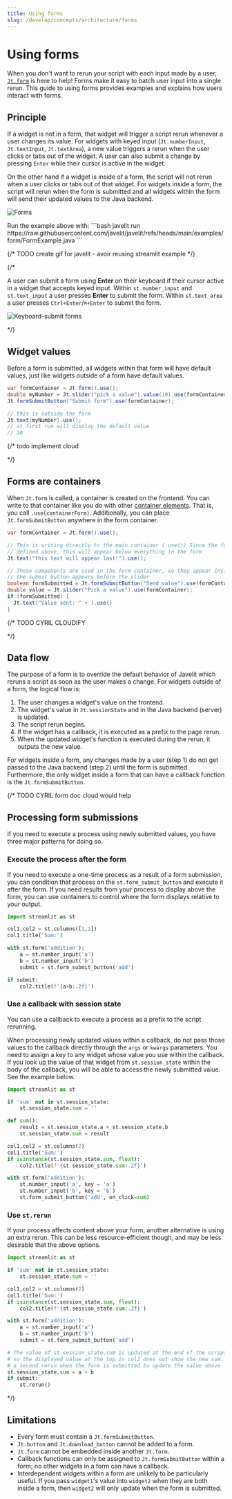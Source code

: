 ```yaml
---
title: Using forms
slug: /develop/concepts/architecture/forms
---
```


# Using forms

When you don't want to rerun your script with each input made by a user, [`Jt.form`](/develop/api-reference/execution-flow/jt.form) is here to help! Forms make it easy to batch user input into a single rerun. This guide to using forms provides examples and explains how users interact with forms.

## Principle

If a widget is not in a form, that widget will trigger a script rerun whenever a user changes its value. For widgets 
with keyed input (`Jt.numberInput`, `Jt.textInput`, `Jt.textArea`), a new value triggers a rerun when the user clicks 
or tabs out of the widget. A user can also submit a change by pressing `Enter` while their cursor is active in the widget.

On the other hand if a widget is inside of a form, the script will not rerun when a user clicks or tabs out of that 
widget. For widgets inside a form, the script will rerun when the form is submitted and all widgets within the form will 
send their updated values to the Java backend.

![Forms](/images/forms.gif)

<Tip>
Run the example above with:
```bash
javelit run https://raw.githubusercontent.com/javelit/javelit/refs/heads/main/examples/form/FormExample.java
```
</Tip>

{/* TODO create gif for javelit - avoir reusing streamlit example */}

{/*

A user can submit a form using **Enter** on their keyboard if their cursor active in a widget that accepts keyed input. 
Within `st.number_input` and `st.text_input` a user presses **Enter** to submit the form. Within `st.text_area` a user 
presses `Ctrl+Enter`/`⌘+Enter` to submit the form.

![Keyboard-submit forms](/images/form-submit-keyboard.png)

*/}

## Widget values

Before a form is submitted, all widgets within that form will have default values, just like widgets outside of a form have default values.

```java 
var formContainer = Jt.form().use();
double myNumber = Jt.slider("pick a value").value(10).use(formContainer);
Jt.formSubmitButton("Submit form").use(formContainer);

// this is outside the form
Jt.text(myNumber).use();
// at first run will display the default value
// 10
```

{/* todo implement cloud
<Cloud name="doc-forms-default" height="450px"/>

*/}

## Forms are containers

When `Jt.form` is called, a container is created on the frontend. You can write to that container like you do with 
other [container elements](/develop/api-reference/layout). That is, you call `.use(containerForm)`. Additionally, you can place 
`Jt.formSubmitButton` anywhere in the form container.

```java
var formContainer = Jt.form().use();

// This is writing directly to the main container (.use()) Since the form container is
// defined above, this will appear below everything in the form
Jt.text("this text will appear last!").use();

// These components are used in the form container, so they appear inside the form.
// the submit button appears before the slider
boolean formSubmitted = Jt.formSubmitButton("Send value").use(formContainer);
double value = Jt.slider("Pick a value").use(formContainer);
if (formSubmitted) {
  Jt.text("Value sent: " + ).use()    
}
```

{/* TODO CYRIL CLOUDIFY

<Cloud name="doc-forms-container" height="375px"/>

*/}

## Data flow

The purpose of a form is to override the default behavior of Javelit which reruns a script as soon as the user makes a change. For widgets outside of a form, the logical flow is:

1. The user changes a widget's value on the frontend.
2. The widget's value in `Jt.sessionState` and in the Java backend (server) is updated.
3. The script rerun begins.
4. If the widget has a callback, it is executed as a prefix to the page rerun.
5. When the updated widget's function is executed during the rerun, it outputs the new value.

For widgets inside a form, any changes made by a user (step 1) do not get passed to the Java backend (step 2) until 
the form is submitted. Furthermore, the only widget inside a form that can have a callback function is 
the `Jt.formSubmitButton`. 

{/* TODO CYRIL form doc cloud would help

## Processing form submissions

If you need to execute a process using newly submitted values, you have three major patterns for doing so.

### Execute the process after the form

If you need to execute a one-time process as a result of a form submission, you can condition that process on the `st.form_submit_button` and execute it after the form. If you need results from your process to display above the form, you can use containers to control where the form displays relative to your output.

```python
import streamlit as st

col1,col2 = st.columns([1,2])
col1.title('Sum:')

with st.form('addition'):
    a = st.number_input('a')
    b = st.number_input('b')
    submit = st.form_submit_button('add')

if submit:
    col2.title(f'{a+b:.2f}')
```

<Cloud name="doc-forms-process1" height="400px"/>

### Use a callback with session state

You can use a callback to execute a process as a prefix to the script rerunning.

<Important>

When processing newly updated values within a callback, do not pass those values to the callback directly through the `args` or `kwargs` parameters. You need to assign a key to any widget whose value you use within the callback. If you look up the value of that widget from `st.session_state` within the body of the callback, you will be able to access the newly submitted value. See the example below.

</Important>

```python
import streamlit as st

if 'sum' not in st.session_state:
    st.session_state.sum = ''

def sum():
    result = st.session_state.a + st.session_state.b
    st.session_state.sum = result

col1,col2 = st.columns(2)
col1.title('Sum:')
if isinstance(st.session_state.sum, float):
    col2.title(f'{st.session_state.sum:.2f}')

with st.form('addition'):
    st.number_input('a', key = 'a')
    st.number_input('b', key = 'b')
    st.form_submit_button('add', on_click=sum)
```

<Cloud name="doc-forms-process2" height="400px"/>

### Use `st.rerun`

If your process affects content above your form, another alternative is using an extra rerun. This can be less resource-efficient though, and may be less desirable that the above options.

```python
import streamlit as st

if 'sum' not in st.session_state:
    st.session_state.sum = ''

col1,col2 = st.columns(2)
col1.title('Sum:')
if isinstance(st.session_state.sum, float):
    col2.title(f'{st.session_state.sum:.2f}')

with st.form('addition'):
    a = st.number_input('a')
    b = st.number_input('b')
    submit = st.form_submit_button('add')

# The value of st.session_state.sum is updated at the end of the script rerun,
# so the displayed value at the top in col2 does not show the new sum. Trigger
# a second rerun when the form is submitted to update the value above.
st.session_state.sum = a + b
if submit:
    st.rerun()
```

<Cloud name="doc-forms-process3" height="400px"/>


*/}

## Limitations

- Every form must contain a `Jt.formSubmitButton`.
- `Jt.button` and `Jt.download_button` cannot be added to a form.
- `Jt.form` cannot be embedded inside another `Jt.form`.
- Callback functions can only be assigned to `Jt.formSubmitButton` within a form; no other widgets in a form can have a callback.
- Interdependent widgets within a form are unlikely to be particularly useful. If you pass `widget1`'s value 
  into `widget2` when they are both inside a form, then `widget2` will only update when the form is submitted.
